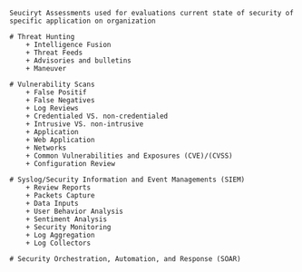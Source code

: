     Seuciryt Assessments used for evaluations current state of security of specific application on organization 

    # Threat Hunting 
        + Intelligence Fusion 
        + Threat Feeds 
        + Advisories and bulletins 
        + Maneuver 
    
    # Vulnerability Scans
        + False Positif 
        + False Negatives
        + Log Reviews 
        + Credentialed VS. non-credentialed 
        + Intrusive VS. non-intrusive
        + Application 
        + Web Application 
        + Networks 
        + Common Vulnerabilities and Exposures (CVE)/(CVSS)
        + Configuration Review
    
    # Syslog/Security Information and Event Managements (SIEM)
        + Review Reports 
        + Packets Capture
        + Data Inputs 
        + User Behavior Analysis
        + Sentiment Analysis
        + Security Monitoring
        + Log Aggregation 
        + Log Collectors 
    
    # Security Orchestration, Automation, and Response (SOAR)

